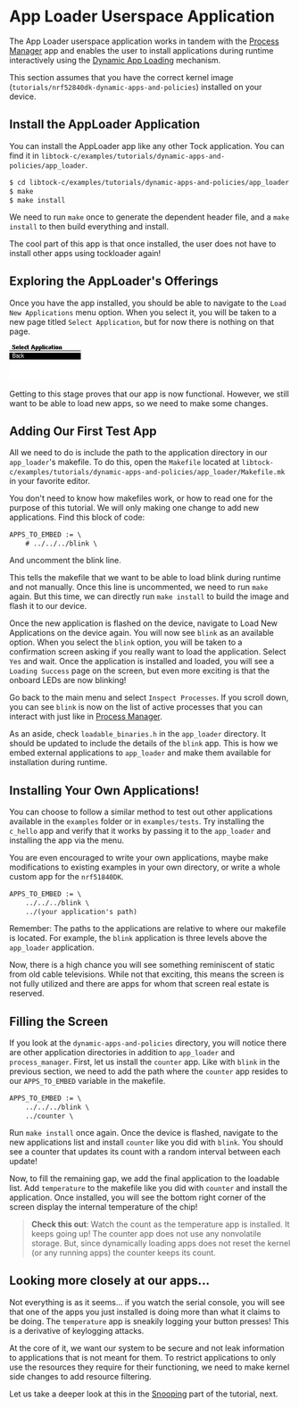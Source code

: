 # App Loader Userspace Application

The App Loader userspace application works in tandem with the
[Process Manager](./process-manager.md) app and enables the user to install
applications during runtime interactively using the
[Dynamic App Loading](../setup/dynamic-app-loading.md) mechanism.

This section assumes that you have the correct kernel image
(`tutorials/nrf52840dk-dynamic-apps-and-policies`) installed on your device.

## Install the AppLoader Application

You can install the AppLoader app like any other Tock application. You can find
it in `libtock-c/examples/tutorials/dynamic-apps-and-policies/app_loader`.

```
$ cd libtock-c/examples/tutorials/dynamic-apps-and-policies/app_loader
$ make
$ make install
```

We need to run `make` once to generate the dependent header file, and a
`make install` to then build everything and install.

The cool part of this app is that once installed, the user does not have to
install other apps using tockloader again!

## Exploring the AppLoader's Offerings

Once you have the app installed, you should be able to navigate to the
`Load New Applications` menu option. When you select it, you will be taken to a
new page titled `Select Application`, but for now there is nothing on that page.

![Empty Select App](../../imgs/dynamic_apps_tutorial_app-loader_select_empty.gif)

Getting to this stage proves that our app is now functional. However, we still
want to be able to load new apps, so we need to make some changes.

## Adding Our First Test App

All we need to do is include the path to the application directory in our
`app_loader`'s makefile. To do this, open the `Makefile` located at
`libtock-c/examples/tutorials/dynamic-apps-and-policies/app_loader/Makefile.mk`
in your favorite editor.

You don't need to know how makefiles work, or how to read one for the purpose of
this tutorial. We will only making one change to add new applications. Find this
block of code:

```
APPS_TO_EMBED := \
	# ../../../blink \
```

And uncomment the blink line.

This tells the makefile that we want to be able to load blink during runtime and
not manually. Once this line is uncommented, we need to run `make` again. But
this time, we can directly run `make install` to build the image and flash it to
our device.

Once the new application is flashed on the device, navigate to Load New
Applications on the device again. You will now see `blink` as an available
option. When you select the `blink` option, you will be taken to a confirmation
screen asking if you really want to load the application. Select `Yes` and wait.
Once the application is installed and loaded, you will see a `Loading Success`
page on the screen, but even more exciting is that the onboard LEDs are now
blinking!

Go back to the main menu and select `Inspect Processes`. If you scroll down, you
can see `blink` is now on the list of active processes that you can interact
with just like in [Process Manager](./process-manager.md).

As an aside, check `loadable_binaries.h` in the `app_loader` directory. It
should be updated to include the details of the `blink` app. This is how we
embed external applications to `app_loader` and make them available for
installation during runtime.

## Installing Your Own Applications!

You can choose to follow a similar method to test out other applications
available in the `examples` folder or in `examples/tests`. Try installing the
`c_hello` app and verify that it works by passing it to the `app_loader` and
installing the app via the menu.

You are even encouraged to write your own applications, maybe make modifications
to existing examples in your own directory, or write a whole custom app for the
`nrf51840DK`.

```
APPS_TO_EMBED := \
	../../../blink \
    ../(your application's path)
```

Remember: The paths to the applications are relative to where our makefile is
located. For example, the `blink` application is three levels above the
`app_loader` application.

Now, there is a high chance you will see something reminiscent of static from
old cable televisions. While not that exciting, this means the screen is not
fully utilized and there are apps for whom that screen real estate is reserved.

## Filling the Screen

If you look at the `dynamic-apps-and-policies` directory, you will notice there
are other application directories in addition to `app_loader` and
`process_manager`. First, let us install the `counter` app. Like with `blink` in
the previous section, we need to add the path where the `counter` app resides to
our `APPS_TO_EMBED` variable in the makefile.

```
APPS_TO_EMBED := \
	../../../blink \
    ../counter \
```

Run `make install` once again. Once the device is flashed, navigate to the new
applications list and install `counter` like you did with `blink`. You should
see a counter that updates its count with a random interval between each update!

Now, to fill the remaining gap, we add the final application to the loadable
list. Add `temperature` to the makefile like you did with `counter` and install
the application. Once installed, you will see the bottom right corner of the
screen display the internal temperature of the chip!

> **Check this out**: Watch the count as the temperature app is installed. It
> keeps going up! The counter app does not use any nonvolatile storage. But,
> since dynamically loading apps does not reset the kernel (or any running apps)
> the counter keeps its count.

## Looking more closely at our apps...

Not everything is as it seems... if you watch the serial console, you will see
that one of the apps you just installed is doing more than what it claims to be
doing. The `temperature` app is sneakily logging your button presses! This is a
derivative of keylogging attacks.

At the core of it, we want our system to be secure and not leak information to
applications that is not meant for them. To restrict applications to only use
the resources they require for their functioning, we need to make kernel side
changes to add resource filtering.

Let us take a deeper look at this in the [Snooping](./snooping.md) part of the
tutorial, next.
